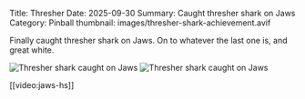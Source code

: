 Title: Thresher
Date: 2025-09-30
Summary: Caught thresher shark on Jaws
Category: Pinball
thumbnail: images/thresher-shark-achievement.avif

Finally caught thresher shark on Jaws. On to whatever the last one is, and great white.

![Thresher shark caught on Jaws](../media/images/thresher-shark-achievement.avif)
![Thresher shark caught on Jaws](../media/images/jaws-2.avif)


[[video:jaws-hs]]
